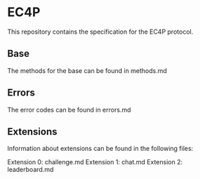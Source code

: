 # EC4P
This repository contains the specification for the EC4P protocol.

## Base

The methods for the base can be found in methods.md

## Errors

The error codes can be found in errors.md

## Extensions

Information about extensions can be found in the following files:

Extension 0: challenge.md
Extension 1: chat.md
Extension 2: leaderboard.md
